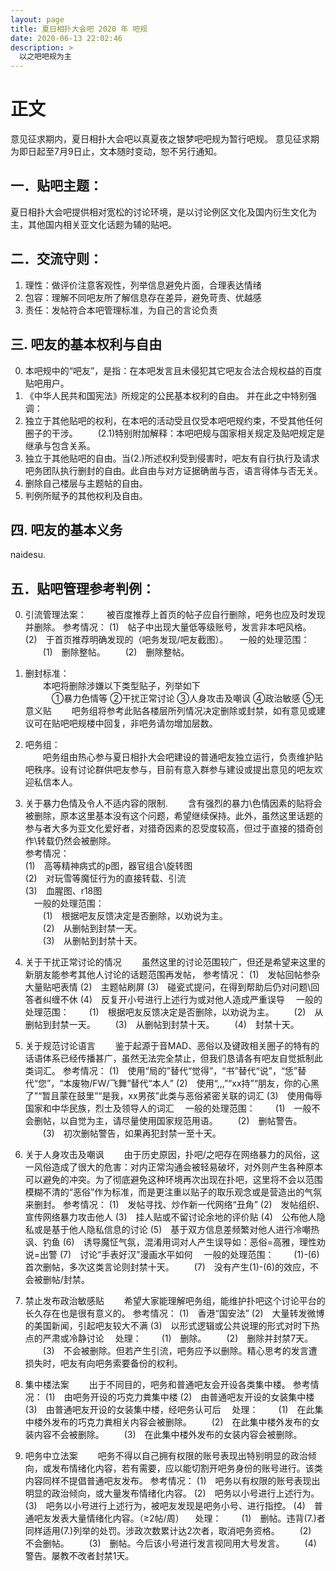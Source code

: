 ```yaml
---
layout: page
title: 夏日相扑大会吧 2020 年 吧规
date: 2020-06-13 22:02:46
description: >
  以之吧吧规为主
---
```


# 正文
意见征求期内，夏日相扑大会吧以真夏夜之银梦吧吧规为暂行吧规。
意见征求期为即日起至7月9日止，文本随时变动，恕不另行通知。
## 一．贴吧主题：
夏日相扑大会吧提供相对宽松的讨论环境，是以讨论例区文化及国内衍生文化为主，其他国内相关亚文化话题为辅的贴吧。
## 二．交流守则：
1. 理性：做评价注意客观性，列举信息避免片面，合理表达情绪
2. 包容：理解不同吧友所了解信息存在差异，避免苛责、优越感
3. 责任：发帖符合本吧管理标准，为自己的言论负责  

## 三. 吧友的基本权利与自由
0. 本吧规中的“吧友”，是指：在本吧发言且未侵犯其它吧友合法合规权益的百度贴吧用户。  
1. 《中华人民共和国宪法》所规定的公民基本权利的自由。
 并在此之中特别强调：
2. 独立于其他贴吧的权利，在本吧的活动受且仅受本吧吧规约束，不受其他任何圈子的干涉。
　　(2.1)特别附加解释：本吧吧规与国家相关规定及贴吧规定是继承与包含关系。
3. 独立于其他贴吧的自由。当(2.)所述权利受到侵害时，吧友有自行执行及请求吧务团队执行删封的自由。此自由与对方证据确凿与否，语言得体与否无关。
4. 删除自己楼层与主题帖的自由。
5. 判例所赋予的其他权利及自由。  

## 四. 吧友的基本义务
naidesu.

## 五．贴吧管理参考判例：

0. 引流管理法案：
　　被百度推荐上首页的帖子应自行删除，吧务也应及时发现并删除。
参考情况：
(1)　帖子中出现大量低等级账号，发言非本吧风格。
(2)　于首页推荐明确发现的（吧务发现/吧友截图）。
　一般的处理范围：
　　(1)　删除整帖。
　　(2)　删除整帖。

1. 删封标准：  
　　本吧将删除涉嫌以下类型贴子，列举如下  
　　　①暴力色情等 ②干扰正常讨论 ③人身攻击及嘲讽 ④政治敏感 ⑤无意义贴
　　吧务组将参考此贴各楼层所列情况决定删除或封禁，如有意见或建议可在贴吧吧规楼中回复，非吧务请勿增加层数。

2. 吧务组：  
　　吧务组由热心参与夏日相扑大会吧建设的普通吧友独立运行，负责维护贴吧秩序。设有讨论群供吧友参与，目前有意入群参与建设或提出意见的吧友欢迎私信本人。

3. 关于暴力色情及令人不适内容的限制.
　　含有强烈的暴力\色情因素的贴将会被删除，原本这里基本没有这个问题，希望继续保持。此外，虽然这里话题的参与者大多为亚文化爱好者，对猎奇因素的忍受度较高，但过于直接的猎奇创作\转载仍然会被删除。  
参考情况：  
(1)　高等精神病式的p图，器官组合\旋转图  
(2)　对玩雪等魔怔行为的直接转载、引流  
(3)　血腥图、r18图  
　一般的处理范围：  
　　(1)　根据吧友反馈决定是否删除，以劝说为主。  
　　(2)　从删帖到封禁一天。  
　　(3)　从删帖到封禁十天。  

4. 关于干扰正常讨论的情况
　　虽然这里的讨论范围较广，但还是希望来这里的新朋友能参考其他人讨论的话题范围再发帖，
参考情况：
(1)　发帖回帖参杂大量贴吧表情
(2)　主题帖刷屏
(3)　碰瓷式提问，在得到帮助后仍对问题\回答者纠缠不休
(4)　反复开小号进行上述行为或对他人造成严重误导
　一般的处理范围：
　　(1)　根据吧友反馈决定是否删除，以劝说为主。
　　(2)　从删帖到封禁一天。
　　(3)　从删帖到封禁十天。
　　(4)　封禁十天。

5. 关于规范讨论语言
　　鉴于起源于音MAD、恶俗以及键政相关圈子的特有的话语体系已经传播甚广，虽然无法完全禁止，但我们恳请各有吧友自觉抵制此类词汇。
参考情况：
(1)　使用“局的”替代“觉得”，“书”替代“说”，“恁”替代“您”，“本废物/FW/飞舞”替代“本人”
(2)　使用“,,,”“xx持”“朋友，你的心黑了”“暂且蒙在鼓里”“是我，xx男孩”此类与恶俗紧密关联的词汇
(3)　使用侮辱国家和中华民族，烈士及领导人的词汇
　一般的处理范围：
　　(1)　一般不会删帖，以自觉为主，请尽量使用国家规范用语。
　　(2)　删帖警告。
　　(3)　初次删帖警告，如果再犯封禁一至十天。

6. 关于人身攻击及嘲讽
　　由于历史原因，扑吧/之吧存在网络暴力的风俗，这一风俗造成了很大的危害：对内正常沟通会被轻易破坏，对外则产生各种原本可以避免的冲突。为了彻底避免这种环境再次出现在扑吧，这里将不会以范围模糊不清的“恶俗”作为标准，而是更注重以贴子的取乐观念或是营造出的气氛来删封。
参考情况：
(1)　发帖寻找、炒作新一代网络“丑角”
(2)　发帖组织、宣传网络暴力攻击他人
(3)　挂人贴或不留讨论余地的评价贴
(4)　公布他人隐私或是基于他人隐私信息的讨论
(5)　基于双方信息差频繁对他人进行冷嘲热讽、钓鱼
(6)　诱导魔怔气氛，混淆用词对人产生误导如：恶俗=高雅，理性劝说=出警
(7)　讨论“手表好汉”漫画水平如何
　一般的处理范围：
　　(1)-(6)　首次删帖，多次这类言论则封禁十天。
　　(7)　没有产生(1)-(6)的效应，不会被删帖/封禁。

7. 禁止发布政治敏感贴
　　希望大家能理解吧务组，能维护扑吧这个讨论平台的长久存在也是很有意义的。
参考情况：
(1)　香港“国安法”
(2)　大量转发微博的美国新闻，引起吧友较大不满
(3)　以形式逻辑或公共说理的形式对时下热点的严肃或冷静讨论
　处理：
　　(1)　删除。
　　(2)　删除并封禁7天。
　　(3)　不会被删除。但若产生引流，吧务应予以删除。精心思考的发言遭损失时，吧友有向吧务索要备份的权利。

8. 集中楼法案
　　出于不同目的，吧务和普通吧友会开设各类集中楼。
参考情况：
(1)　由吧务开设的巧克力粪集中楼
(2)　由普通吧友开设的女装集中楼
(3)　由普通吧友开设的女装集中楼，经吧务认可后
　处理：
　　(1)　在此集中楼外发布的巧克力粪相关内容会被删除。
　　(2)　在此集中楼外发布的女装内容不会被删除。
　　(3)　在此集中楼外发布的女装内容会被删除。

9. 吧务中立法案
　　吧务不得以自己拥有权限的账号表现出特别明显的政治倾向，或发布情绪化内容，若有需要，应以能切割开吧务身份的账号进行。该类内容同样不提倡普通吧友发布。
参考情况：
(1)　吧务以有权限的账号表现出明显的政治倾向，或大量发布情绪化内容。
(2)　吧务以小号进行上述行为。
(3)　吧务以小号进行上述行为，被吧友发现是吧务小号、进行指控。
(4)　普通吧友发表大量情绪化内容。（≥2帖/周）
　处理：
　　(1)　删帖。违背(7.)者同样适用(7.)列举的处罚。涉政次数累计达2次者，取消吧务资格。
　　(2)　不会删帖。
　　(3)　删帖。今后该小号进行发言视同用大号发言。
　　(4)　警告。屡教不改者封禁1天。